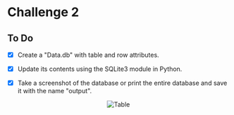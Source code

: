 # Challenge 2

## To Do

<!--- Once you are completed with a task, you can mark it as done on this to do list.
      To do that, just add an x between the square brackets.
      Example : [ ] becomes [x] -->

- [X] Create a "Data.db" with table and row attributes.

- [X] Update its contents using the SQLite3 module in Python.

- [X] Take a screenshot of the database or print the entire database and save it with the name "output".


<p align="center">
    <img src="..\..\..\assets\Table.PNG" alt="Table">
</p>